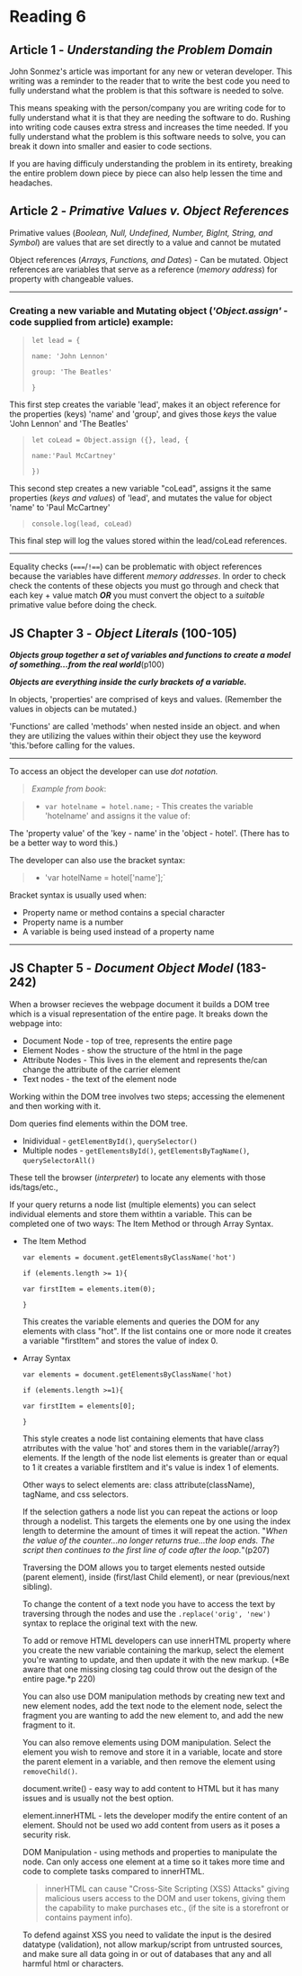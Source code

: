 # Reading 6
## Article 1 - *Understanding the Problem Domain*

John Sonmez's article was important for any new or veteran developer. This writing was a reminder to the reader that to write the best code you need to fully understand what the problem is that this software is needed to solve.

This means speaking with the person/company you are writing code for to fully understand what it is that they are needing the software to do. Rushing into writing code causes extra stress and increases the time needed. If you fully understand what the problem is this software needs to solve, you can break it down into smaller and easier to code sections.

If you are having difficuly understanding the problem in its entirety, breaking the entire problem down piece by piece can also help lessen the time and headaches. 


## Article 2 - *Primative Values v. Object References*

Primative values (*Boolean, Null, Undefined, Number, BigInt, String, and Symbol*) are values that are set directly to a value and cannot be mutated

Object references (*Arrays, Functions, and Dates*) - Can be mutated. Object references are variables that serve as a reference (*memory address*) for property with changeable values. 
<hr />

### Creating a new variable and Mutating object (*'Object.assign'* - code supplied from article) example:

>`let lead = {`
>
 > `name: 'John Lennon'`
>
 >`group: 'The Beatles'`
>
>`}`

This first step creates the variable 'lead',  makes it an object reference for the properties (keys) 'name' and 'group', and gives those *keys* the value 'John Lennon' and 'The Beatles'

>`let coLead = Object.assign ({}, lead, {`
  >
  >`name:'Paul McCartney'`
>
>`})`

This second step creates a new variable "coLead", assigns it the same properties (*keys and values*) of 'lead', and mutates the value for object 'name' to 'Paul McCartney'

>`console.log(lead, coLead)`

This final step will log the values stored within the lead/coLead references.

<hr />

Equality checks (`===`/`!==`) can be problematic with object references because the variables have different *memory addresses*. In order to check check the contents of these objects you must go through and check that each key + value match ***OR*** you must convert the object to a *suitable* primative value before doing the check.


## JS Chapter 3 - *Object Literals* (100-105)

***Objects group together a set of variables and functions to create a model of something...from the real world***(p100)

***Objects are everything inside the curly brackets of a variable.***

In objects, 'properties' are comprised of keys and values. (Remember the values in objects can be mutated.)

'Functions' are called 'methods' when nested inside an object. and when they are utilizing the values within their object they use the keyword 'this.'before calling for the values.
<hr />

To access an object the developer can use *dot notation.*

>*Example from book*:

>- `var hotelname = hotel.name;` - This creates the variable 'hotelname' and assigns it the value of:

The 'property value' of the 'key - name' in the 'object - hotel'. (There has to be a better way to word this.)

The developer can also use the bracket syntax:
>- 'var hotelName = hotel['name'];`

Bracket syntax is usually used when:
- Property name or method contains a special character
- Property name is a number
- A variable is being used instead of a property name
<hr />

## JS Chapter 5 - *Document Object Model* (183-242)

When a browser recieves the webpage document it builds a DOM tree which is a visual representation of the entire page. It breaks down the webpage into:
- Document Node - top of tree, represents the entire page
- Element Nodes - show the structure of the html in the page
- Attribute Nodes - This lives in the element and represents the/can change the attribute of the carrier element
- Text nodes - the text of the element node

Working within the DOM tree involves two steps; accessing the elemenent and then working with it.

Dom queries find elements within the DOM tree.
- Inidividual - `getElementById()`, `querySelector()`
- Multiple nodes - `getElementsById()`, `getElementsByTagName()`, `querySelectorAll()`

These tell the browser (*interpreter*) to locate any elements with those ids/tags/etc.,

If your query returns a node list (multiple elements) you can select individual elements and store them withtin a variable. This can be completed one of two ways: The Item Method or through Array Syntax.

- The Item Method

    `var elements = document.getElementsByClassName('hot')`

    `if (elements.length >= 1){ `

    `var firstItem = elements.item(0);`

    `}`

    This creates the variable elements and queries the DOM for any elements with class "hot". If the list contains one or more node it creates a variable "firstItem" and stores the value of index 0. 

- Array Syntax
    
    `var elements = document.getElementsByClassName('hot)`

    `if (elements.length >=1){`

    `var firstItem = elements[0];`

    `}`

  This style creates a node list containing elements that have class atrributes with the value 'hot' and stores them in the variable(/array?) elements. If the length of the node list elements is greater than or equal to 1 it creates a variable firstItem and it's value is index 1 of elements.

  Other ways to select elements are: class attribute(className), tagName, and css selectors.

  If the selection gathers a node list you can repeat the actions or loop through a nodelist. This targets the elements one by one using the index length to determine the amount of times it will repeat the action. "*When the value of the counter...no longer returns true...the loop ends. The script then continues to the first line of code after the loop.*"(p207) 

  Traversing the DOM allows you to target elements nested outside (parent element), inside (first/last Child element), or near (previous/next sibling).

  To change the content of a text node you have to access the text by traversing through the nodes and use the `.replace('orig', 'new')` syntax to replace the original text with the new.

  To add or remove HTML developers can use innerHTML property where you create the new variable containing the markup, select the element you're wanting to update, and then update it with the new markup. (*Be aware that one missing closing tag could throw out the design of the entire page.*p 220)

  You can also use DOM manipulation methods by creating new text and new element nodes, add the text node to the element node, select the fragment you are wanting to add the new element to, and add the new fragment to it.

  You can also remove elements using DOM manipulation. Select the element you wish to remove and store it in a variable, locate and store the parent element in a variable, and then remove the element using `removeChild()`.

  document.write() - easy way to add content to HTML but it has many issues and is usually not the best option.

  element.innerHTML - lets the developer modify the entire content of an element. Should not be used wo add content from users as it poses a security risk. 

  DOM Manipulation - using methods and properties to manipulate the node. Can only access one element at a time so it takes more time and code to complete tasks compared to innerHTML.
  
    > innerHTML can cause "Cross-Site Scripting (XSS) Attacks" giving malicious users access to the DOM and user tokens, giving them the capability to make purchases etc., (if the site is a storefront or contains payment info).
    
    To defend against XSS you need to validate the input is the desired datatype (validation), not allow markup/script from untrusted sources, and make sure all data going in or out of databases that any and all harmful html or characters.